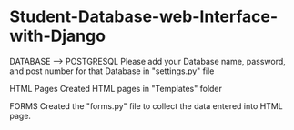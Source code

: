 # Student-Database-web-Interface-with-Django


DATABASE --> POSTGRESQL
Please add your Database name, password, and post number for that Database in "settings.py" file

HTML Pages
Created HTML pages in "Templates" folder

FORMS
Created the "forms.py" file to collect the data entered into HTML page.
